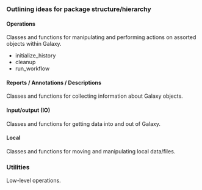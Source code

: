 
### Outlining ideas for package structure/hierarchy

#### Operations

Classes and functions for manipulating and performing actions on assorted
objects within Galaxy.

+ initialize_history
+ cleanup
+ run_workflow

#### Reports / Annotations / Descriptions

Classes and functions for collecting information about Galaxy objects.

#### Input/output (IO)

Classes and functions for getting data into and out of Galaxy.

#### Local

Classes and functions for moving and manipulating local data/files.

### Utilities

Low-level operations.
